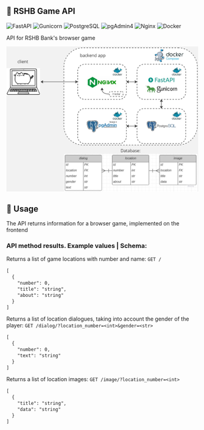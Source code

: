 ## 👾 RSHB Game API
![FastAPI](https://img.shields.io/badge/FastAPI-blue)
![Gunicorn](https://img.shields.io/badge/Gunicorn-green)
![PostgreSQL](https://img.shields.io/badge/PostgreSQL-blue)
![pgAdmin4](https://img.shields.io/badge/pgAdmin4-blue)
![Nginx](https://img.shields.io/badge/Nginx-green)
![Docker](https://img.shields.io/badge/Docker-blue)

АPI for RSHB Bank's browser game

<img src="https://github.com/StefanEpic/fastapi_rshb_hakaton/blob/main/game_app/media/001.jpg" width="600">

## 🚀 Usage
The API returns information for a browser game, implemented on the frontend

### API method results. Example values | Schema:
Returns a list of game locations with number and name:
`GET /`
```
[
  {
    "number": 0,
    "title": "string",
    "about": "string"
  }
]
```
Returns a list of location dialogues, taking into account the gender of the player:
`GET /dialog/?location_number=<int>&gender=<str>`
```
[
  {
    "number": 0,
    "text": "string"
  }
]
```
Returns a list of location images:
`GET /image/?location_number=<int>`
```
[
  {
    "title": "string",
    "data": "string"
  }
]
```
